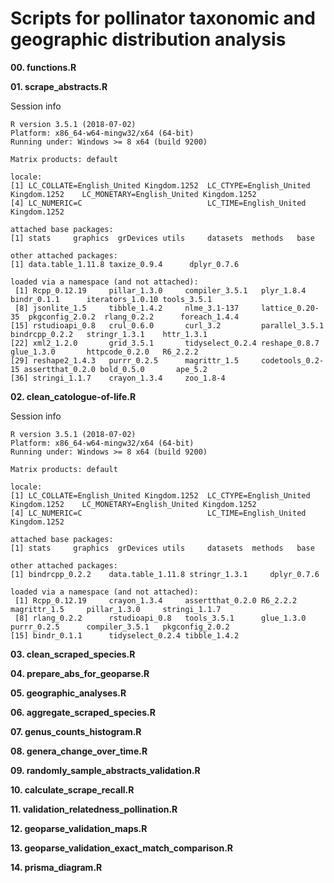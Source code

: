 # Scripts for pollinator taxonomic and geographic distribution analysis

**00. functions.R** 

**01. scrape_abstracts.R**	

Session info
```
R version 3.5.1 (2018-07-02)
Platform: x86_64-w64-mingw32/x64 (64-bit)
Running under: Windows >= 8 x64 (build 9200)

Matrix products: default

locale:
[1] LC_COLLATE=English_United Kingdom.1252  LC_CTYPE=English_United Kingdom.1252    LC_MONETARY=English_United Kingdom.1252
[4] LC_NUMERIC=C                            LC_TIME=English_United Kingdom.1252    

attached base packages:
[1] stats     graphics  grDevices utils     datasets  methods   base     

other attached packages:
[1] data.table_1.11.8 taxize_0.9.4      dplyr_0.7.6      

loaded via a namespace (and not attached):
 [1] Rcpp_0.12.19     pillar_1.3.0     compiler_3.5.1   plyr_1.8.4       bindr_0.1.1      iterators_1.0.10 tools_3.5.1     
 [8] jsonlite_1.5     tibble_1.4.2     nlme_3.1-137     lattice_0.20-35  pkgconfig_2.0.2  rlang_0.2.2      foreach_1.4.4   
[15] rstudioapi_0.8   crul_0.6.0       curl_3.2         parallel_3.5.1   bindrcpp_0.2.2   stringr_1.3.1    httr_1.3.1      
[22] xml2_1.2.0       grid_3.5.1       tidyselect_0.2.4 reshape_0.8.7    glue_1.3.0       httpcode_0.2.0   R6_2.2.2        
[29] reshape2_1.4.3   purrr_0.2.5      magrittr_1.5     codetools_0.2-15 assertthat_0.2.0 bold_0.5.0       ape_5.2         
[36] stringi_1.1.7    crayon_1.3.4     zoo_1.8-4  

```

**02. clean_catologue-of-life.R**	

Session info
```
R version 3.5.1 (2018-07-02)
Platform: x86_64-w64-mingw32/x64 (64-bit)
Running under: Windows >= 8 x64 (build 9200)

Matrix products: default

locale:
[1] LC_COLLATE=English_United Kingdom.1252  LC_CTYPE=English_United Kingdom.1252    LC_MONETARY=English_United Kingdom.1252
[4] LC_NUMERIC=C                            LC_TIME=English_United Kingdom.1252    

attached base packages:
[1] stats     graphics  grDevices utils     datasets  methods   base     

other attached packages:
[1] bindrcpp_0.2.2    data.table_1.11.8 stringr_1.3.1     dplyr_0.7.6      

loaded via a namespace (and not attached):
 [1] Rcpp_0.12.19     crayon_1.3.4     assertthat_0.2.0 R6_2.2.2         magrittr_1.5     pillar_1.3.0     stringi_1.1.7   
 [8] rlang_0.2.2      rstudioapi_0.8   tools_3.5.1      glue_1.3.0       purrr_0.2.5      compiler_3.5.1   pkgconfig_2.0.2 
[15] bindr_0.1.1      tidyselect_0.2.4 tibble_1.4.2    
```

**03. clean_scraped_species.R**

**04. prepare_abs_for_geoparse.R**	

**05. geographic_analyses.R**

**06. aggregate_scraped_species.R**

**07. genus_counts_histogram.R**

**08. genera_change_over_time.R**

**09. randomly_sample_abstracts_validation.R**

**10. calculate_scrape_recall.R**

**11. validation_relatedness_pollination.R**

**12. geoparse_validation_maps.R**

**13. geoparse_validation_exact_match_comparison.R**

**14. prisma_diagram.R**